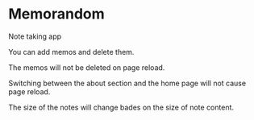 # Memorandom
 Note taking app
 
You can add memos and delete them.

The memos will not be deleted on page reload.

Switching between the about section and the home page will not cause page reload.

The size of the notes will change bades on the size of note content.
